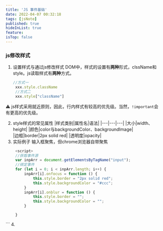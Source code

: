 ```yaml
---
title: 'JS 事件基础'
date: 2022-04-07 00:32:18
tags: [jsNote]
published: true
hideInList: true
feature: 
isTop: false
---
```

### js修改样式
1. 设置样式与通过js修改样式
   DOM中，样式的设置有**两种**形式，clssName和style。js读取样式有**两种**方式。
   ```js  
   //方式一
    xxx.style.className
    //方式二
    xxx.style["className"]
    ```
⚠️ js样式采用就近原则，因此，行内样式有较高的优先级。当然，<code>!important</code>会有更高的优先级。

2. style样式的常见属性
   |样式类别|属性名|语法|
   |---|---|---|
   |大小|width、height|
   |颜色|color与backgroundColor、backgroundImage|  
   |边框|border|2px solid red|
   |透明度|opacity|
3. 实际例子
   输入框聚焦，但chrome浏览器自带聚焦
   ```js
    <script>
    //获取事件源
    var inpArr = document.getElementsByTagName("input");
    //绑定事件
    for (let i = 0; i < inpArr.length; i++) {
        inpArr[i].onfocus = function () {
            this.style.border = "2px solid red";
            this.style.backgroundColor = "#ccc";
        }
        inpArr[i].onblur = function () {
            this.style.border = "";
            this.style.backgroundColor = "";
        }

    }

</script>
    ```
4. 
   